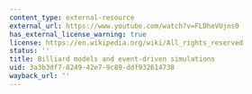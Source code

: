 ```yaml
---
content_type: external-resource
external_url: https://www.youtube.com/watch?v=FLDheVUjns0
has_external_license_warning: true
license: https://en.wikipedia.org/wiki/All_rights_reserved
status: ''
title: Billiard models and event-driven simulations
uid: 3a3b3df7-8249-42e7-9c89-ddf932614738
wayback_url: ''
---
```

